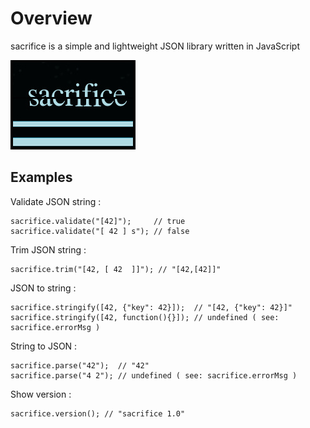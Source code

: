 # Overview
sacrifice is a simple and lightweight JSON library written in JavaScript

![sacrifice](https://github.com/SamuraiDangyo/sacrifice/blob/master/logo.jpg)

## Examples
Validate JSON string :
```
sacrifice.validate("[42]");     // true
sacrifice.validate("[ 42 ] s"); // false
```

Trim JSON string :
```
sacrifice.trim("[42, [ 42  ]]"); // "[42,[42]]"
```

JSON to string :
```
sacrifice.stringify([42, {"key": 42}]);  // "[42, {"key": 42}]"
sacrifice.stringify([42, function(){}]); // undefined ( see: sacrifice.errorMsg )
```

String to JSON :
```
sacrifice.parse("42");  // "42"
sacrifice.parse("4 2"); // undefined ( see: sacrifice.errorMsg )
```

Show version :
```
sacrifice.version(); // "sacrifice 1.0"
```
